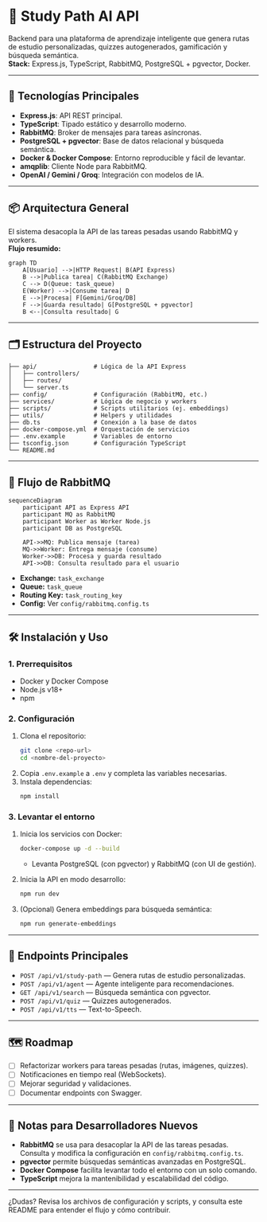 # 🧠 Study Path AI API

Backend para una plataforma de aprendizaje inteligente que genera rutas de estudio personalizadas, quizzes autogenerados, gamificación y búsqueda semántica.  
**Stack:** Express.js, TypeScript, RabbitMQ, PostgreSQL + pgvector, Docker.

---

## 🚀 Tecnologías Principales

- **Express.js**: API REST principal.
- **TypeScript**: Tipado estático y desarrollo moderno.
- **RabbitMQ**: Broker de mensajes para tareas asíncronas.
- **PostgreSQL + pgvector**: Base de datos relacional y búsqueda semántica.
- **Docker & Docker Compose**: Entorno reproducible y fácil de levantar.
- **amqplib**: Cliente Node para RabbitMQ.
- **OpenAI / Gemini / Groq**: Integración con modelos de IA.

---

## 📦 Arquitectura General

El sistema desacopla la API de las tareas pesadas usando RabbitMQ y workers.  
**Flujo resumido:**

```mermaid
graph TD
    A[Usuario] -->|HTTP Request| B(API Express)
    B -->|Publica tarea| C(RabbitMQ Exchange)
    C --> D(Queue: task_queue)
    E(Worker) -->|Consume tarea| D
    E -->|Procesa| F[Gemini/Groq/DB]
    F -->|Guarda resultado| G[PostgreSQL + pgvector]
    B <--|Consulta resultado| G
```

---

## 🗂️ Estructura del Proyecto

```
├── api/                # Lógica de la API Express
│   ├── controllers/
│   ├── routes/
│   └── server.ts
├── config/             # Configuración (RabbitMQ, etc.)
├── services/           # Lógica de negocio y workers
├── scripts/            # Scripts utilitarios (ej. embeddings)
├── utils/              # Helpers y utilidades
├── db.ts               # Conexión a la base de datos
├── docker-compose.yml  # Orquestación de servicios
├── .env.example        # Variables de entorno
├── tsconfig.json       # Configuración TypeScript
└── README.md
```

---

## 🐇 Flujo de RabbitMQ

```mermaid
sequenceDiagram
    participant API as Express API
    participant MQ as RabbitMQ
    participant Worker as Worker Node.js
    participant DB as PostgreSQL

    API->>MQ: Publica mensaje (tarea)
    MQ->>Worker: Entrega mensaje (consume)
    Worker->>DB: Procesa y guarda resultado
    API->>DB: Consulta resultado para el usuario
```

- **Exchange:** `task_exchange`
- **Queue:** `task_queue`
- **Routing Key:** `task_routing_key`
- **Config:** Ver `config/rabbitmq.config.ts`

---

## 🛠️ Instalación y Uso

### 1. Prerrequisitos

- Docker y Docker Compose
- Node.js v18+
- npm

### 2. Configuración

1. Clona el repositorio:
   ```bash
   git clone <repo-url>
   cd <nombre-del-proyecto>
   ```
2. Copia `.env.example` a `.env` y completa las variables necesarias.
3. Instala dependencias:
   ```bash
   npm install
   ```

### 3. Levantar el entorno

1. Inicia los servicios con Docker:

   ```bash
   docker-compose up -d --build
   ```

   - Levanta PostgreSQL (con pgvector) y RabbitMQ (con UI de gestión).

2. Inicia la API en modo desarrollo:

   ```bash
   npm run dev
   ```

3. (Opcional) Genera embeddings para búsqueda semántica:
   ```bash
   npm run generate-embeddings
   ```

---

## 🧩 Endpoints Principales

- `POST /api/v1/study-path` — Genera rutas de estudio personalizadas.
- `POST /api/v1/agent` — Agente inteligente para recomendaciones.
- `GET /api/v1/search` — Búsqueda semántica con pgvector.
- `POST /api/v1/quiz` — Quizzes autogenerados.
- `POST /api/v1/tts` — Text-to-Speech.

---

## 🗺️ Roadmap

- [ ] Refactorizar workers para tareas pesadas (rutas, imágenes, quizzes).
- [ ] Notificaciones en tiempo real (WebSockets).
- [ ] Mejorar seguridad y validaciones.
- [ ] Documentar endpoints con Swagger.

---

## 📝 Notas para Desarrolladores Nuevos

- **RabbitMQ** se usa para desacoplar la API de las tareas pesadas. Consulta y modifica la configuración en `config/rabbitmq.config.ts`.
- **pgvector** permite búsquedas semánticas avanzadas en PostgreSQL.
- **Docker Compose** facilita levantar todo el entorno con un solo comando.
- **TypeScript** mejora la mantenibilidad y escalabilidad del código.

---

¿Dudas? Revisa los archivos de configuración y scripts, y consulta este README para entender el flujo y cómo contribuir.
